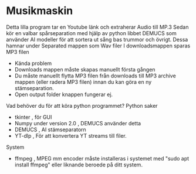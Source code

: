 # Musikmaskin

Detta lilla program tar en Youtube länk och extraherar Audio till MP.3
Sedan kör en valbar spårseparation med hjälp av python libbet DEMUCS som använder AI modeller för att sortera ut sång bas trummor och övrigt. 
Dessa hamnar under Separated mappen som Wav filer
I downloadsmappen sparas MP3 filen

- Kända problem
- Downloads mappen måste skapas manuellt första gången
- Du måste manuellt flytta MP3 filen från downloads till MP3 archive mappen (eller radera MP3 filen) innan du kan göra en ny stämseparation.
- Open output folder knappen fungerar ej.

Vad behöver du för att köra python programmet?
Python saker
- tkinter , för GUI
- Numpy under version 2.0 , DEMUCS använder detta
- DEMUCS , AI stämseparatorn
- YT-dlp , För att konvertera YT streams till filer.

System
- ffmpeg , MPEG mm encoder måste installeras i systemet med "sudo apt install ffmpeg" eller liknande beroede på ditt system.



